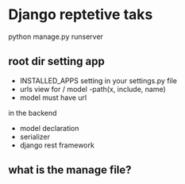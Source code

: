 # Django reptetive taks

python manage.py runserver

## root dir setting app

- INSTALLED_APPS setting in your settings.py file
- urls view for / model
  -path(x, include, name)
- model must have url

in the backend
- model declaration
- serializer 
- django rest framework



## what is the manage file?